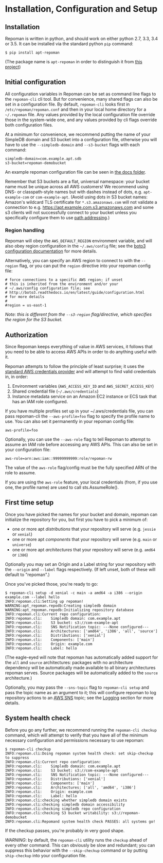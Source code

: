 # Installation, Configuration and Setup

## Installation

Repoman is written in python, and should work on either python 2.7, 3.3,
3.4 or 3.5.  It can be installed via the standard python `pip` command:

```
$ pip install apt-repoman
```

(The package name is `apt-repoman` in order to distinguish it from [this
project](https://pypi.python.org/pypi/repoman/))

## Initial configuration

All configuration variables in Repoman can be set as command line flags to the
`repoman-cli` cli tool.  But for convenience, many shared flags can also be set in
a configuration file.  By default, `repoman-cli` looks first in
`/etc/repoman/repoman.conf` and then in your local home directory for a
`~/.repoman` file.  Any values provided by the local configuration file override
those in the system-wide one, and any values provided by cli flags override
both configuration files.

At a minimum for convenience, we recommend putting the name of your SimpleDB
domain and S3 bucket into a configuration file, otherwise you will have to
use the `--simpledb-domain` and `--s3-bucket` flags with each command:

```
simpledb-domain=com.example.apt.sdb
s3-bucket=repoman-demobucket
```

An example repoman configuration file can be seen in
[the docs folder](repoman.conf.example).

Remember that S3 buckets are a flat, universal namespace: your bucket name must
be unique across all AWS customers! We recommend using DNS- or classpath-style
names but with dashes instead of dots, e.g. `apt-example-com` or
`com-example-apt`.  (Avoid using dots in S3 bucket names: Amazon's wildcard TLS
certificate for `*.s3.amazonaws.com` will not validate a connection to e.g.
https://apt.example.com.s3.amazonaws.com and some s3 clients will not successfully
connect to your bucket unless you specifically configure them to use [path
addressing](http://docs.aws.amazon.com/AmazonS3/latest/dev/VirtualHosting.html).)

### Region handling

Repoman will obey the `AWS_DEFAULT_REGION` environment variable, and will also
obey region configuration in the `~/.aws/config` file; see the [boto3
configuration documentation](http://boto3.readthedocs.io/en/latest/guide/configuration.html)
for more details.

Alternatively, you can specify an AWS region to connect to with the `--region`
flag, or you can put the `region` directive into your repoman config file:


```
# force connections to a specific AWS region; if unset
# this is inherited from the environment and/or your
# ~/.aws/config configuration file; see
# http://boto3.readthedocs.io/en/latest/guide/configuration.html
# for more details
#
#region = us-east-1
```

*Note: this is different from the `--s3-region` flag/directive, which specifies
the region for the S3 bucket.*

## Authorization

Since Repoman keeps everything of value in AWS services, it follows that you need
to be able to access AWS APIs in order to do anything useful with it.

Repoman attempts to follow the principle of least surprise; it uses the [standard
AWS credentials provider](http://boto3.readthedocs.io/en/latest/guide/configuration.html)
and will attempt to find valid credentials in, in order:

1. Environment variables (`AWS_ACCESS_KEY_ID` and `AWS_SECRET_ACCESS_KEY`)
2. Shared credential file (`~/.aws/credentials`)
3. Instance metadata service on an Amazon EC2 instance or ECS task that has an
   IAM role configured.

If you have multiple profiles set up in your ~/.aws/credentials file, you can
pass repoman-cli the `--aws-profile=foo` flag to specify the profile name to use.
You can also set it permanently in your repoman config file:

```
aws-profile=foo
```

Optionally, you can use the `--aws-role` flag to tell Repoman to attempt to
assume an IAM role before accessing any AWS APIs.  This can also be set in
your configuration file:

```
aws-role=arn:aws:iam::99999999999:role/repoman-rw
```

The value of the `aws-role` flag/config must be the fully specified ARN
of the role to assume.

If you are using the `aws-role` feature, your local credentials (from,
if you use one, the profile name) are used to call sts.AssumeRole().

## First time setup

Once you have picked the names for your bucket and domain, repoman can
initialize the repository for you, but first you have to pick a minimum of:

* one or more apt _distributions_ that your repository will serve (e.g.
  `jessie` or `xenial`)
* one or more apt _components_ that your repository will serve (e.g.
  `main` or `universe`)
* one or more apt _architectures_ that your repository will serve (e.g.
  `amd64` or `i386`)

Optionally you may set an Origin and a Label string for your repository
with the `--origin` and `--label` flags respectively.  (If left unset,
both of these will default to "repoman".)

Once you've picked those, you're ready to go:

```
$ repoman-cli setup -d xenial -c main -a amd64 -a i386 --origin example.com --label hello
INFO:repoman.cli:Setting up repoman!
WARNING:apt_repoman.repodb:Creating simpledb domain
WARNING:apt_repoman.repodb:Initializing repository database
INFO:repoman.cli:Current repo configuration:
INFO:repoman.cli:    Simpledb domain: com.example.apt
INFO:repoman.cli:    S3 bucket: s3://com-example-apt
INFO:repoman.cli:    SNS Notification topic: ---None configured---
INFO:repoman.cli:    Architectures: ['amd64', 'i386', 'all', 'source']
INFO:repoman.cli:    Distributions: ['xenial']
INFO:repoman.cli:    Components: ['main']
INFO:repoman.cli:    Origin: example.com
INFO:repoman.cli:    Label: hello
```

(The eagle-eyed will note that repoman has automatically added support for the
`all` and `source` architectures: packages with no architecture dependency will
be automatically made available to all binary architectures repoman serves.
Source packages will be automatically added to the `source` architecture.)

Optionally, you may pass the `--sns-topic` flag to `repoman-cli setup` and pass the
topic name as an argument to it; this will configure repoman to log repository
actions to an [AWS SNS]( https://aws.amazon.com/sns/) topic; see the
[Logging](logging.md) section for more details.

## System health check

Before you go any further, we recommend running the `repoman-cli checkup` command,
which will attempt to verify that you have all of the minimum necessary
configuration and permissions necessary to use repoman:

```
$ repoman-cli checkup
INFO:repoman.cli:Doing repoman system health check: set skip-checkup to suppress
INFO:repoman.cli:Current repo configuration:
INFO:repoman.cli:    Simpledb domain: com.example.apt
INFO:repoman.cli:    S3 bucket: s3://com-example-apt
INFO:repoman.cli:    SNS Notification topic: ---None configured---
INFO:repoman.cli:    Distributions: ['xenial']
INFO:repoman.cli:    Components: ['main']
INFO:repoman.cli:    Architectures: ['all', 'amd64', 'i386']
INFO:repoman.cli:    Origin: example.com
INFO:repoman.cli:    Label: hello
INFO:repoman.cli:checking whether simpledb domain exists
INFO:repoman.cli:checking simpledb domain accessibility
INFO:repoman.cli:checking simpledb repo configuration
INFO:repoman.cli:checking S3 bucket writability: s3://repoman-demobucket
INFO:repoman.cli:Repomand system health check PASSES: all systems go!
```

If the checkup passes, you're probably in very good shape.

*WARNING*: by default, the `repoman-cli` utility runs the `checkup` ahead of
every other command.  This can obviously be slow and redundant; you can
suppress this behavior with the `--skip-checkup` command or by putting
`ship-checkup` into your configuration file.
